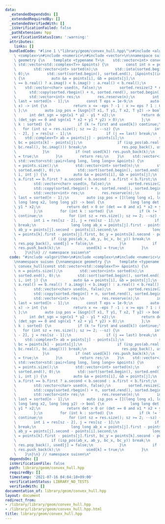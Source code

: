 ```yaml
---
data:
  _extendedDependsOn: []
  _extendedRequiredBy: []
  _extendedVerifiedWith: []
  _isVerificationFailed: false
  _pathExtension: hpp
  _verificationStatusIcon: ':warning:'
  attributes:
    links: []
  bundledCode: "#line 1 \"library/geom/convex_hull.hpp\"\n#include <algorithm>\n#include\
    \ <complex>\n#include <numeric>\n#include <vector>\n\nnamespace suisen {\nnamespace\
    \ geometry {\n    template <typename T>\n    std::vector<int> convex_hull(const\
    \ std::vector<std::complex<T>> &points) {\n        const int n = points.size();\n\
    \        std::vector<int> sorted(n);\n        std::iota(sorted.begin(), sorted.end(),\
    \ 0);\n        std::sort(sorted.begin(), sorted.end(), [&points](int i, int j)\
    \ {\n            auto &a = points[i], &b = points[j];\n            return a.real()\
    \ == b.real() ? a.imag() < b.imag() : a.real() < b.real();\n        });\n    \
    \    std::vector<char> used(n, false);\n        sorted.resize(2 * n - 1);\n  \
    \      std::copy(sorted.rbegin() + n, sorted.rend(), sorted.begin() + n);\n  \
    \      std::vector<int> res;\n        res.reserve(n);\n        int first = sorted[0],\
    \ last = sorted[n - 1];\n        const T eps = 1e-9;\n        auto sgn = [&eps](T\
    \ x) -> int {\n            return x <= -eps ? -1 : x >= eps ? 1 : 0;\n       \
    \ };\n        auto isp_pos = [&sgn](T x1, T y1, T x2, T y2) -> bool {\n      \
    \      int det_sgn = sgn(x1 * y2 - y1 * x2);\n            return det_sgn > 0 or\
    \ (det_sgn == 0 and sgn(x1 * x2 + y1 * y2) > 0);\n        };\n        for (int\
    \ k : sorted) {\n            if (k != first and used[k]) continue;\n         \
    \   for (int sz = res.size(); sz >= 2; --sz) {\n                int i = res[sz\
    \ - 2], j = res[sz - 1];\n                if (j == last) break;\n            \
    \    std::complex<T> ab = points[j] - points[i];\n                std::complex<T>\
    \ bc = points[k] - points[j];\n                if (isp_pos(ab.real(), ab.imag(),\
    \ bc.real(), bc.imag())) break;\n                res.pop_back(), used[j] = false;\n\
    \            }\n            if (not used[k]) res.push_back(k);\n            used[k]\
    \ = true;\n        }\n        return res;\n    }\n    std::vector<int> convex_hull(const\
    \ std::vector<std::pair<long long, long long>> &points) {\n        const int n\
    \ = points.size();\n        std::vector<int> sorted(n);\n        std::iota(sorted.begin(),\
    \ sorted.end(), 0);\n        std::sort(sorted.begin(), sorted.end(), [&points](int\
    \ i, int j) {\n            auto &a = points[i], &b = points[j];\n            return\
    \ a.first == b.first ? a.second < b.second : a.first < b.first;\n        });\n\
    \        std::vector<char> used(n, false);\n        sorted.resize(2 * n - 1);\n\
    \        std::copy(sorted.rbegin() + n, sorted.rend(), sorted.begin() + n);\n\
    \        std::vector<int> res;\n        res.reserve(n);\n        int first = sorted[0],\
    \ last = sorted[n - 1];\n        auto isp_pos = [](long long x1, long long y1,\
    \ long long x2, long long y2) -> bool {\n            long long det = x1 * y2 -\
    \ y1 * x2;\n            return det > 0 or (det == 0 and x1 * x2 + y1 * y2 > 0);\n\
    \        };\n        for (int k : sorted) {\n            if (k != first and used[k])\
    \ continue;\n            for (int sz = res.size(); sz >= 2; --sz) {\n        \
    \        int i = res[sz - 2], j = res[sz - 1];\n                if (j == last)\
    \ break;\n                long long ab_x = points[j].first - points[i].first,\
    \ ab_y = points[j].second - points[i].second;\n                long long bc_x\
    \ = points[k].first - points[j].first, bc_y = points[k].second - points[j].second;\n\
    \                if (isp_pos(ab_x, ab_y, bc_x, bc_y)) break;\n               \
    \ res.pop_back(), used[j] = false;\n            }\n            if (not used[k])\
    \ res.push_back(k);\n            used[k] = true;\n        }\n        return res;\n\
    \    }\n}\n} // namespace suisen\n"
  code: "#include <algorithm>\n#include <complex>\n#include <numeric>\n#include <vector>\n\
    \nnamespace suisen {\nnamespace geometry {\n    template <typename T>\n    std::vector<int>\
    \ convex_hull(const std::vector<std::complex<T>> &points) {\n        const int\
    \ n = points.size();\n        std::vector<int> sorted(n);\n        std::iota(sorted.begin(),\
    \ sorted.end(), 0);\n        std::sort(sorted.begin(), sorted.end(), [&points](int\
    \ i, int j) {\n            auto &a = points[i], &b = points[j];\n            return\
    \ a.real() == b.real() ? a.imag() < b.imag() : a.real() < b.real();\n        });\n\
    \        std::vector<char> used(n, false);\n        sorted.resize(2 * n - 1);\n\
    \        std::copy(sorted.rbegin() + n, sorted.rend(), sorted.begin() + n);\n\
    \        std::vector<int> res;\n        res.reserve(n);\n        int first = sorted[0],\
    \ last = sorted[n - 1];\n        const T eps = 1e-9;\n        auto sgn = [&eps](T\
    \ x) -> int {\n            return x <= -eps ? -1 : x >= eps ? 1 : 0;\n       \
    \ };\n        auto isp_pos = [&sgn](T x1, T y1, T x2, T y2) -> bool {\n      \
    \      int det_sgn = sgn(x1 * y2 - y1 * x2);\n            return det_sgn > 0 or\
    \ (det_sgn == 0 and sgn(x1 * x2 + y1 * y2) > 0);\n        };\n        for (int\
    \ k : sorted) {\n            if (k != first and used[k]) continue;\n         \
    \   for (int sz = res.size(); sz >= 2; --sz) {\n                int i = res[sz\
    \ - 2], j = res[sz - 1];\n                if (j == last) break;\n            \
    \    std::complex<T> ab = points[j] - points[i];\n                std::complex<T>\
    \ bc = points[k] - points[j];\n                if (isp_pos(ab.real(), ab.imag(),\
    \ bc.real(), bc.imag())) break;\n                res.pop_back(), used[j] = false;\n\
    \            }\n            if (not used[k]) res.push_back(k);\n            used[k]\
    \ = true;\n        }\n        return res;\n    }\n    std::vector<int> convex_hull(const\
    \ std::vector<std::pair<long long, long long>> &points) {\n        const int n\
    \ = points.size();\n        std::vector<int> sorted(n);\n        std::iota(sorted.begin(),\
    \ sorted.end(), 0);\n        std::sort(sorted.begin(), sorted.end(), [&points](int\
    \ i, int j) {\n            auto &a = points[i], &b = points[j];\n            return\
    \ a.first == b.first ? a.second < b.second : a.first < b.first;\n        });\n\
    \        std::vector<char> used(n, false);\n        sorted.resize(2 * n - 1);\n\
    \        std::copy(sorted.rbegin() + n, sorted.rend(), sorted.begin() + n);\n\
    \        std::vector<int> res;\n        res.reserve(n);\n        int first = sorted[0],\
    \ last = sorted[n - 1];\n        auto isp_pos = [](long long x1, long long y1,\
    \ long long x2, long long y2) -> bool {\n            long long det = x1 * y2 -\
    \ y1 * x2;\n            return det > 0 or (det == 0 and x1 * x2 + y1 * y2 > 0);\n\
    \        };\n        for (int k : sorted) {\n            if (k != first and used[k])\
    \ continue;\n            for (int sz = res.size(); sz >= 2; --sz) {\n        \
    \        int i = res[sz - 2], j = res[sz - 1];\n                if (j == last)\
    \ break;\n                long long ab_x = points[j].first - points[i].first,\
    \ ab_y = points[j].second - points[i].second;\n                long long bc_x\
    \ = points[k].first - points[j].first, bc_y = points[k].second - points[j].second;\n\
    \                if (isp_pos(ab_x, ab_y, bc_x, bc_y)) break;\n               \
    \ res.pop_back(), used[j] = false;\n            }\n            if (not used[k])\
    \ res.push_back(k);\n            used[k] = true;\n        }\n        return res;\n\
    \    }\n}\n} // namespace suisen\n"
  dependsOn: []
  isVerificationFile: false
  path: library/geom/convex_hull.hpp
  requiredBy: []
  timestamp: '2021-07-16 04:04:10+09:00'
  verificationStatus: LIBRARY_NO_TESTS
  verifiedWith: []
documentation_of: library/geom/convex_hull.hpp
layout: document
redirect_from:
- /library/library/geom/convex_hull.hpp
- /library/library/geom/convex_hull.hpp.html
title: library/geom/convex_hull.hpp
---
```


